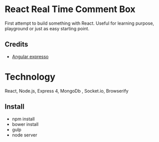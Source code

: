 # React Real Time Comment Box
First attempt to build something with React.
Useful for learning purpose, playground or just as easy starting point.

## Credits
* [Angular expresso](https://github.com/whisher/angular-expresso)

# Technology
React, Node.js, Express 4, MongoDb , Socket.io, Browserify

## Install
* npm install
* bower install
* gulp
* node server

